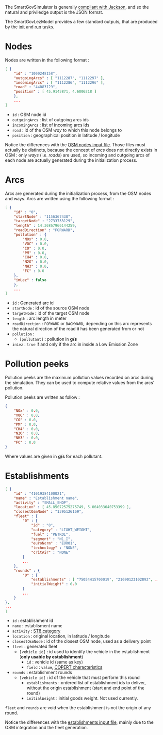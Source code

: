 The SmartGovSimulator is generally [compliant with
Jackson](https://github.com/smartgov-liris/SmartGovSimulatorDocExamples/blob/master/documentation/Running-simulations.md#monitoring-shuttle-using-json-outputs),
and so the natural and priviledge output is the JSON format.

The SmartGovLezModel provides a few standard outputs, that are produced by the
[init](/documentation/The-SmartGovLez-CLI.md#init) and [run](/documentation/The-SmartGovLez-CLI.md#run)
tasks.


# Nodes

Nodes are written in the following format :
```json
[ {
	"id" : "1000248158",
	"outgoingArcs" : [ "1112287", "1112297" ],
	"incomingArcs" : [ "1112286", "1112296" ],
	"road" : "44083129",
	"position" : [ 45.9145871, 4.6806218 ]
	},
	...
]
```

- `id` : OSM node id
- `outgoingArcs` : list of outgoing arcs ids
- `incomingArcs` : list of incoming arcs ids
- `road` : id of the OSM *way* to which this node belongs to
- `position` : geographical position in latitude / longitude

Notice the differences with the [OSM nodes input
file](https://github.com/smartgov-liris/SmartGovSimulatorDocExamples/blob/master/documentation/Osm-Data.md#nodes-file).
Those files must actually be distincts, because the concept of *arcs* does not
directly exists in OSM : only *ways* (i.e. *roads*) are used, so incoming and
outgoing arcs of each node are actually generated during the initialization
process.


# Arcs

Arcs are generated during the initialization process, from the OSM nodes and
ways. Arcs are written using the following format :
```json
[ {
	"id" : "0",
	"startNode" : "1156367438",
	"targetNode" : "2733733129",
	"length" : 14.36867966144259,
	"roadDirection" : "FORWARD",
	"pollution" : {
		"NOx" : 0.0,
		"VOC" : 0.0,
		"CO" : 0.0,
		"PM" : 0.0,
		"CH4" : 0.0,
		"N2O" : 0.0,
		"NH3" : 0.0,
		"FC" : 0.0
	},
	"inLez" : false
	},
	...
]
```
- `id` : Generated arc id
- `startNode` : id of the source OSM node
- `targetNode` : id of the target OSM node
- `length` : arc length in meter
- `roadDirection` : `FORWARD` or `BACKWARD`, depending on this arc represents
	the natural direction of the road it has been generated from or not
- `pollution` :
   - `[pollutant]` : pollution in **g/s**
- `inLez` : `true` if and only if the arc in inside a Low Emission Zone


# Pollution peeks

Pollution peeks are the maximum pollution values recorded on arcs during the
simulation. They can be used to compute relative values from the arcs'
pollution.

Pollution peeks are written as follow :
```json
{
	"NOx" : 0.0,
	"VOC" : 0.0,
	"CO" : 0.0,
	"PM" : 0.0,
	"CH4" : 0.0,
	"N2O" : 0.0,
	"NH3" : 0.0,
	"FC" : 0.0
}
```

Where values are given in **g/s** for each pollutant.

# Establishments


```json
[ {
	"id" : "41019384100021",
	"name" : "Establishment name",
	"activity" : "SMALL_SHOP",
	"location" : [ 45.85072575275749, 5.064033640753399 ],
	"closestOsmNode" : "1395126159",
	"fleet" : {
		"0" : {
			"id" : "0",
			"category" : "LIGHT_WEIGHT",
			"fuel" : "PETROL",
			"segment" : "N1_I",
			"euroNorm" : "EURO1",
			"technology" : "NONE",
			"critAir" : "NONE"
		}
		...
	},
	"rounds" : {
		"0" : {
			"establishments" : [ "75054415700019", "21690123102892", ... ],
			"initialWeight" : 0.0
		}
		...
	}
},
...
]
```

- `id` : establishment id
- `name` : establisment name
- `activity` : [ST8
	category](https://smartgov-liris.github.io/SmartGovLezModelUFD/org/liris/smartgov/lez/core/agent/establishment/ST8.html)
- `location` : original location, in latitude / longitude
- `closestOsmNode` : id of the closest OSM node, used as a delivery point
- `fleet` : generated fleet
   - `[vehicle id]` : id used to identify the vehicle in the establishment
	   (**only usable by establishment**)
      - `id` : vehicle id (same as key)
      - `field` : `value`, [COPERT
		  characteristics](https://smartgov-liris.github.io/SmartGovLezModelUFD/org/liris/smartgov/lez/core/copert/fields/package-frame.html)
- `rounds` : establishment rounds
   - `[vehicle id]` : id of the vehicle that must perform this round
      - `establishments` : ordered list of establishment ids to deliver,
		  without the origin establishment (start and end point of the round)
      - `initialWeight` : initial goods weight. Not used currently.

`fleet` and `rounds` are void when the establishment is not the origin of any
round.

Notice the differences with the [establishments input
file](/documentation/inputs/Establishments.md#establishments-json-input-file-format), mainly
due to the OSM integration and the fleet generation.
